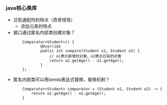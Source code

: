 ### java核心类库
+ 泛型通配符的特点（奇奇怪怪）
    + 添加元素的特点
+ 接口通过匿名内部类创建对象？
    ```
        Comparator<Student>() {
                @Override
                public int compare(Student o1, Student o2) {
                    // o1表示新增的对象，o2表示已有的对象
                    return o2.getAge() - o1.getAge();
                }
        };
    ```
+ 匿名内部类可以用lamda表达式替换，替换机制？
    ```
        Comparator<Student> comparator = (Student o1, Student o2) -> {
            return o2.getAge() - o1.getAge();
        }
    ```